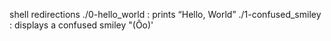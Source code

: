 shell redirections
./0-hello_world : prints “Hello, World”
./1-confused_smiley : displays a confused smiley "(Ôo)'
